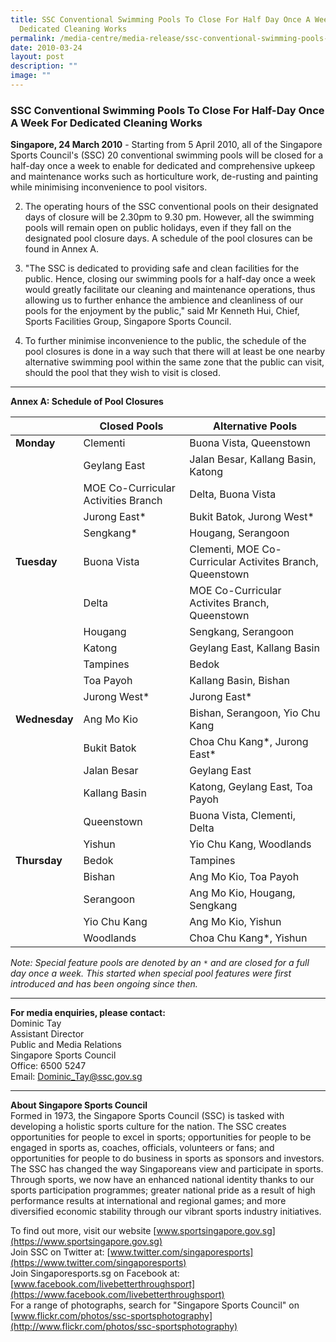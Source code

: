 ```yaml
---
title: SSC Conventional Swimming Pools To Close For Half Day Once A Week For
  Dedicated Cleaning Works
permalink: /media-centre/media-release/ssc-conventional-swimming-pools-to-close-for-half-day-once-a-week-for-de/
date: 2010-03-24
layout: post
description: ""
image: ""
---
```

### **SSC Conventional Swimming Pools To Close For Half-Day Once A Week For Dedicated Cleaning Works**

**Singapore, 24 March 2010** - Starting from 5 April 2010, all of the Singapore Sports Council's (SSC) 20 conventional swimming pools will be closed for a half-day once a week to enable for dedicated and comprehensive upkeep and maintenance works such as horticulture work, de-rusting and painting while minimising inconvenience to pool visitors.

2. The operating hours of the SSC conventional pools on their designated days of closure will be 2.30pm to 9.30 pm. However, all the swimming pools will remain open on public holidays, even if they fall on the designated pool closure days. A schedule of the pool closures can be found in Annex A.

3. "The SSC is dedicated to providing safe and clean facilities for the public. Hence, closing our swimming pools for a half-day once a week would greatly facilitate our cleaning and maintenance operations, thus allowing us to further enhance the ambience and cleanliness of our pools for the enjoyment by the public," said Mr Kenneth Hui, Chief, Sports Facilities Group, Singapore Sports Council.

4. To further minimise inconvenience to the public, the schedule of the pool closures is done in a way such that there will at least be one nearby alternative swimming pool within the same zone that the public can visit, should the pool that they wish to visit is closed.

---

**Annex A: Schedule of Pool Closures**

| &nbsp;| Closed Pools | Alternative Pools |
|---|---|---|
| **Monday** | Clementi | Buona Vista, Queenstown|
|| Geylang East | Jalan Besar, Kallang Basin, Katong |
|| MOE Co-Curricular Activities Branch |Delta, Buona Vista | Choa Chu Kang* | Bukit Batok, Woodlands |
|| Jurong East* | Bukit Batok, Jurong West* | 
|| Sengkang* | Hougang, Serangoon | 
|**Tuesday** | Buona Vista | Clementi, MOE Co-Curricular Activites Branch, Queenstown|
|| Delta | MOE Co-Curricular Activites Branch, Queenstown |
|| Hougang | Sengkang, Serangoon |
|| Katong | Geylang East, Kallang Basin |
|| Tampines | Bedok |
|| Toa Payoh | Kallang Basin, Bishan |
|| Jurong West* | Jurong East* |
| **Wednesday** | Ang Mo Kio | Bishan, Serangoon, Yio Chu Kang |
|| Bukit Batok | Choa Chu Kang*, Jurong East* |
|| Jalan Besar | Geylang East |
|| Kallang Basin |Katong, Geylang East, Toa Payoh |
||Queenstown | Buona Vista, Clementi, Delta |
|| Yishun |Yio Chu Kang, Woodlands |
| **Thursday** | Bedok | Tampines |
|| Bishan | Ang Mo Kio, Toa Payoh |
|| Serangoon | Ang Mo Kio, Hougang, Sengkang |
|| Yio Chu Kang | Ang Mo Kio, Yishun |
|| Woodlands | Choa Chu Kang*, Yishun |


*Note: Special feature pools are denoted by an `*` and are closed for a full day once a week. This started when special pool features were first introduced and has been ongoing since then.*

---

**For media enquiries, please contact:**
<br>
Dominic Tay<br>
Assistant Director<br>
Public and Media Relations<br>
Singapore Sports Council<br>
Office: 6500 5247<br>
Email: [Dominic_Tay@ssc.gov.sg](mailto:Dominic_Tay@ssc.gov.sg)

---

**About Singapore Sports Council**<br>
Formed in 1973, the Singapore Sports Council (SSC) is tasked with developing a holistic sports culture for the nation. The SSC creates opportunities for people to excel in sports; opportunities for people to be engaged in sports as, coaches, officials, volunteers or fans; and opportunities for people to do business in sports as sponsors and investors. The SSC has changed the way Singaporeans view and participate in sports. Through sports, we now have an enhanced national identity thanks to our sports participation programmes; greater national pride as a result of high performance results at international and regional games; and more diversified economic stability through our vibrant sports industry initiatives.

To find out more, visit our website [www.sportsingapore.gov.sg](https://www.sportsingapore.gov.sg)<br>
Join SSC on Twitter at: [www.twitter.com/singaporesports](https://www.twitter.com/singaporesports)<br>
Join Singaporesports.sg on Facebook at: [www.facebook.com/livebetterthroughsport](https://www.facebook.com/livebetterthroughsport)<br>
For a range of photographs, search for "Singapore Sports Council" on [www.flickr.com/photos/ssc-sportsphotography](http://www.flickr.com/photos/ssc-sportsphotography)
